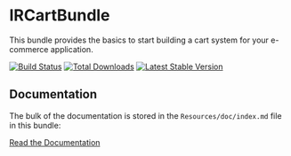 IRCartBundle
============

This bundle provides the basics to start building a cart system for your e-commerce application.

[![Build Status](https://secure.travis-ci.org/InformaticRevolution/IRCartBundle.png?branch=master)](http://travis-ci.org/InformaticRevolution/IRCartBundle) [![Total Downloads](https://poser.pugx.org/informaticrevolution/cart-bundle/downloads.png)](https://packagist.org/packages/informaticrevolution/cart-bundle) [![Latest Stable Version](https://poser.pugx.org/informaticrevolution/cart-bundle/v/stable.png)](https://packagist.org/packages/informaticrevolution/cart-bundle)

Documentation
-------------

The bulk of the documentation is stored in the `Resources/doc/index.md`
file in this bundle:

[Read the Documentation](https://github.com/InformaticRevolution/IRCartBundle/blob/master/Resources/doc/index.md)

